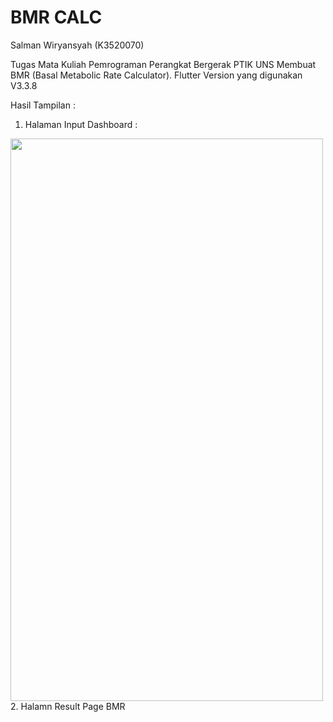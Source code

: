 # BMR CALC
Salman Wiryansyah (K3520070)

Tugas Mata Kuliah Pemrograman Perangkat Bergerak PTIK UNS Membuat BMR (Basal Metabolic Rate Calculator).
Flutter Version yang digunakan V3.3.8 

Hasil Tampilan :
1. Halaman Input Dashboard :
<img src="[https://your-image-url.type](https://user-images.githubusercontent.com/71618052/201581551-aa9198cd-6f08-465c-bf3e-b51ede9f22a1.png)" width="500" height="900">
2. Halamn Result Page BMR


